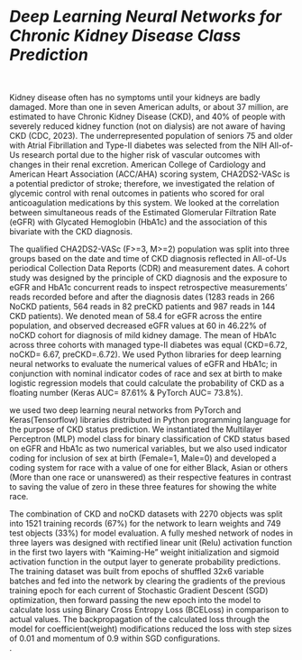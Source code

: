 *<h1> Deep Learning Neural Networks for Chronic Kidney Disease Class Prediction</h1>*</br>

   Kidney disease often has no symptoms until your kidneys are badly damaged. More than one in seven American adults, or about 37 million, are estimated to have Chronic Kidney Disease (CKD), and 40% of people with severely reduced kidney function (not on dialysis) are not aware of having CKD (CDC, 2023). The underrepresented population of seniors 75 and older with Atrial Fibrillation and Type-II diabetes was selected from the NIH All-of-Us research portal due to the higher risk of vascular outcomes with changes in their renal excretion. American College of Cardiology and American Heart Association (ACC/AHA) scoring system, CHA2DS2-VASc is a potential predictor of stroke; therefore, we investigated the relation of glycemic control with renal outcomes in patients who scored for oral anticoagulation medications by this system. We looked at the correlation between simultaneous reads of the Estimated Glomerular Filtration Rate (eGFR) with Glycated Hemoglobin (HbA1c) and the association of this bivariate with the CKD diagnosis.</br>

   The qualified CHA2DS2-VASc (F>=3, M>=2) population was split into three groups based on the date and time of CKD diagnosis reflected in All-of-Us periodical Collection Data Reports (CDR) and measurement dates. A cohort study was designed by the principle of CKD diagnosis and the exposure to eGFR and HbA1c concurrent reads to inspect retrospective measurements’ reads recorded before and after the diagnosis dates (1283 reads in 266 NoCKD patients, 564 reads in 82 preCKD patients and 987 reads in 144 CKD patients). We denoted mean of 58.4 for eGFR across the entire population, and observed decreased eGFR values at 60 in 46.22% of noCKD cohort for diagnosis of mild kidney damage. The mean of HbA1c across three cohorts with managed type-II diabetes was equal (CKD=6.72, noCKD= 6.67, preCKD=.6.72). We used Python libraries for deep learning neural networks to evaluate the numerical values of eGFR and HbA1c; in conjunction with nominal indicator codes of race and sex at birth to make logistic regression models that could calculate the probability of CKD as a floating number (Keras AUC= 87.61%  & PyTorch AUC= 73.8%). </br>

  we used two deep learning neural networks from  PyTorch and Keras(Tensorflow) libraries distributed in Python programming language for the purpose of CKD status prediction. We instantiated the Multilayer Perceptron (MLP) model class for binary classification of CKD status based on eGFR and HbA1c as two numerical variables, but we also used indicator coding for inclusion of sex at birth (Female=1, Male=0) and developed a coding system for race with a value of one for either Black, Asian or others (More than one race or unanswered) as their respective features in contrast to saving the value of zero in these three features for showing the white race. </br> 

   The combination of CKD and noCKD datasets with 2270 objects was split into 1521 training records (67%) for the network to learn weights and 749 test objects (33%) for model evaluation. A fully meshed network of nodes in three layers was designed with rectified linear unit (Relu) activation function in the first two layers with “Kaiming-He” weight initialization and sigmoid activation function in the output layer to generate probability predictions. The training dataset was built from epochs of shuffled 32x6 variable batches and fed into the network by clearing the gradients of the previous training epoch for each current of Stochastic Gradient Descent (SGD) optimization, then forward passing the new epoch into the model to calculate loss using Binary Cross Entropy Loss (BCELoss) in comparison to actual values. The backpropagation of the calculated loss through the model for coefficient(weight) modifications reduced the loss with step sizes of 0.01 and momentum of 0.9 within SGD configurations. </br>
.  

